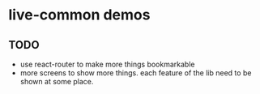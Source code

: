# live-common demos

## TODO

* use react-router to make more things bookmarkable
* more screens to show more things. each feature of the lib need to be shown at some place.
